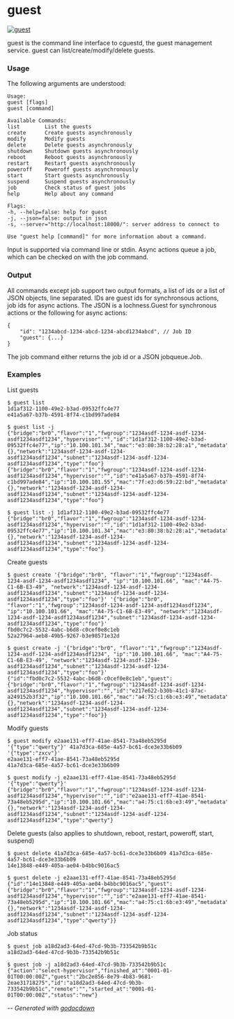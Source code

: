 # guest

[![guest](https://godoc.org/github.com/mistifyio/lochness/cmd/guest?status.png)](https://godoc.org/github.com/mistifyio/lochness/cmd/guest)

guest is the command line interface to cguestd, the guest management service.
guest can list/create/modify/delete guests.


### Usage

The following arguments are understood:

    Usage:
    guest [flags]
    guest [command]

    Available Commands:
    list        List the guests
    create      Create guests asynchronously
    modify      Modify guests
    delete      Delete guests asynchronously
    shutdown    Shutdown guests asynchronously
    reboot      Reboot guests asynchronously
    restart     Restart guests asynchronously
    poweroff    Poweroff guests asynchronously
    start       Start guests asynchronously
    suspend     Suspend guests asynchronously
    job         Check status of guest jobs
    help        Help about any command

    Flags:
    -h, --help=false: help for guest
    -j, --json=false: output in json
    -s, --server="http://localhost:18000/": server address to connect to

    Use "guest help [command]" for more information about a command.

Input is supported via command line or stdin. Async actions queue a job, which
can be checked on with the job command.


### Output

All commands except job support two output formats, a list of ids or a list of
JSON objects, line separated. IDs are guest ids for synchronsous actions, job
ids for async actions. The JSON is a lochness.Guest for synchronous actions or
the following for async actions:

    {
    	"id": "1234abcd-1234-abcd-1234-abcd1234abcd", // Job ID
    	"guest": {...}
    }

The job command either returns the job id or a JSON jobqueue.Job.


### Examples

List guests

    $ guest list
    1d1af312-1100-49e2-b3ad-09532ffc4e77
    e41a5a67-b37b-4591-8f74-c1bd997ade84

    $ guest list -j
    {"bridge":"br0","flavor":"1","fwgroup":"1234asdf-1234-asdf-1234-asdf1234asdf1234","hypervisor":"","id":"1d1af312-1100-49e2-b3ad-09532ffc4e77","ip":"10.100.101.34","mac":"e3:80:38:b2:28:a1","metadata":{},"network":"1234asdf-1234-asdf-1234-asdf1234asdf1234","subnet":"1234asdf-1234-asdf-1234-asdf1234asdf1234","type":"foo"}
    {"bridge":"br0","flavor":"1","fwgroup":"1234asdf-1234-asdf-1234-asdf1234asdf1234","hypervisor":"","id":"e41a5a67-b37b-4591-8f74-c1bd997ade84","ip":"10.100.101.55","mac":"7f:e3:d6:59:22:bd","metadata":{},"network":"1234asdf-1234-asdf-1234-asdf1234asdf1234","subnet":"1234asdf-1234-asdf-1234-asdf1234asdf1234","type":"foo"}

    $ guest list -j 1d1af312-1100-49e2-b3ad-09532ffc4e77
    {"bridge":"br0","flavor":"1","fwgroup":"1234asdf-1234-asdf-1234-asdf1234asdf1234","hypervisor":"","id":"1d1af312-1100-49e2-b3ad-09532ffc4e77","ip":"10.100.101.34","mac":"e3:80:38:b2:28:a1","metadata":{},"network":"1234asdf-1234-asdf-1234-asdf1234asdf1234","subnet":"1234asdf-1234-asdf-1234-asdf1234asdf1234","type":"foo"}

Create guests

    $ guest create '{"bridge":"br0", "flavor":"1","fwgroup":"1234asdf-1234-asdf-1234-asdf1234asdf1234", "ip":"10.100.101.66", "mac":"A4-75-C1-6B-E3-49", "network":"1234asdf-1234-asdf-1234-asdf1234asdf1234","subnet":"1234asdf-1234-asdf-1234-asdf1234asdf1234","type":"foo"}' '{"bridge":"br0", "flavor":"1","fwgroup":"1234asdf-1234-asdf-1234-asdf1234asdf1234", "ip":"10.100.101.66", "mac":"A4-75-C1-6B-E3-49", "network":"1234asdf-1234-asdf-1234-asdf1234asdf1234","subnet":"1234asdf-1234-asdf-1234-asdf1234asdf1234","type":"foo"}'
    fbd0c7c2-5532-4abc-b6d8-c0cef0e8c1eb
    52a27964-aeb8-49b5-9267-b3e98571e32d

    $ guest create -j '{"bridge":"br0", "flavor":"1","fwgroup":"1234asdf-1234-asdf-1234-asdf1234asdf1234", "ip":"10.100.101.66", "mac":"A4-75-C1-6B-E3-49", "network":"1234asdf-1234-asdf-1234-asdf1234asdf1234","subnet":"1234asdf-1234-asdf-1234-asdf1234asdf1234","type":"foo"}'
    {"id":"fbd0c7c2-5532-4abc-b6d8-c0cef0e8c1eb","guest":{"bridge":"br0","flavor":"1","fwgroup":"1234asdf-1234-asdf-1234-asdf1234asdf1234","hypervisor":"","id":"e217e622-b30b-41c1-87ac-a249152b3f32","ip":"10.100.101.66","mac":"a4:75:c1:6b:e3:49","metadata":{},"network":"1234asdf-1234-asdf-1234-asdf1234asdf1234","subnet":"1234asdf-1234-asdf-1234-asdf1234asdf1234","type":"foo"}}

Modify guests

    $ guest modify e2aae131-eff7-41ae-8541-73a48eb5295d '{"type":"qwerty"}' 41a7d3ca-685e-4a57-bc61-dce3e33b6b09 '{"type":"zxcv"}'
    e2aae131-eff7-41ae-8541-73a48eb5295d
    41a7d3ca-685e-4a57-bc61-dce3e33b6b09

    $ guest modify -j e2aae131-eff7-41ae-8541-73a48eb5295d '{"type":"qwerty"}'
    {"bridge":"br0","flavor":"1","fwgroup":"1234asdf-1234-asdf-1234-asdf1234asdf1234","hypervisor":"","id":"e2aae131-eff7-41ae-8541-73a48eb5295d","ip":"10.100.101.66","mac":"a4:75:c1:6b:e3:49","metadata":{},"network":"1234asdf-1234-asdf-1234-asdf1234asdf1234","subnet":"1234asdf-1234-asdf-1234-asdf1234asdf1234","type":"qwerty"}

Delete guests (also applies to shutdown, reboot, restart, poweroff, start,
suspend)

    $ guest delete 41a7d3ca-685e-4a57-bc61-dce3e33b6b09 41a7d3ca-685e-4a57-bc61-dce3e33b6b09
    14e13848-e449-405a-ae04-b4bbc9016ac5

    $ guest delete -j e2aae131-eff7-41ae-8541-73a48eb5295d
    {"id":"14e13848-e449-405a-ae04-b4bbc9016ac5","guest":{"bridge":"br0","flavor":"1","fwgroup":"1234asdf-1234-asdf-1234-asdf1234asdf1234","hypervisor":"","id":"e2aae131-eff7-41ae-8541-73a48eb5295d","ip":"10.100.101.66","mac":"a4:75:c1:6b:e3:49","metadata":{},"network":"1234asdf-1234-asdf-1234-asdf1234asdf1234","subnet":"1234asdf-1234-asdf-1234-asdf1234asdf1234","type":"qwerty"}}

Job status

    $ guest job a18d2ad3-64ed-47cd-9b3b-733542b9b51c
    a18d2ad3-64ed-47cd-9b3b-733542b9b51c

    $ guest job -j a18d2ad3-64ed-47cd-9b3b-733542b9b51c
    {"action":"select-hypervisor","finished_at":"0001-01-01T00:00:00Z","guest":"2bc2e856-8e79-4b83-9681-2eae31718275","id":"a18d2ad3-64ed-47cd-9b3b-733542b9b51c","remote":"","started_at":"0001-01-01T00:00:00Z","status":"new"}


--
*Generated with [godocdown](https://github.com/robertkrimen/godocdown)*
